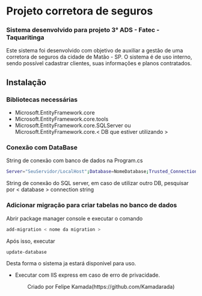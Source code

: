 # Projeto corretora de seguros

### Sistema desenvolvido para projeto 3° ADS - Fatec - Taquaritinga

Este sistema foi desenvolvido com objetivo de auxiliar a gestão de uma corretora de seguros da cidade de Matão - SP. 
O sistema é de uso interno, sendo possível cadastrar clientes, suas informações e planos contratados.
## Instalação

### Bibliotecas necessárias
* Microsoft.EntityFramework.core
* Microsoft.EntityFramework.core.tools
* Microsoft.EntityFramework.core.SQLServer ou Microsoft.EntityFramework.core.< DB que estiver utilizando >

### Conexão com DataBase

String de conexão com banco de dados na Program.cs
```bash
Server="SeuServidor/LocalHost";Database=NomeDatabase;Trusted_Connection=True
```
String de conexão do SQL server, em caso de utilizar outro DB, pesquisar por < database > connection string

### Adicionar migração para criar tabelas no banco de dados

Abrir package manager console e executar o comando
```bash
add-migration < nome da migration > 
```
Após isso, executar
```bash
update-database
```

Desta forma o sistema ja estará disponivel para uso. 

 * Executar com IIS express em caso de erro de privacidade.

<p align="center">
  Criado por Felipe Kamada(https://github.com/Kamadarada)
</p>


